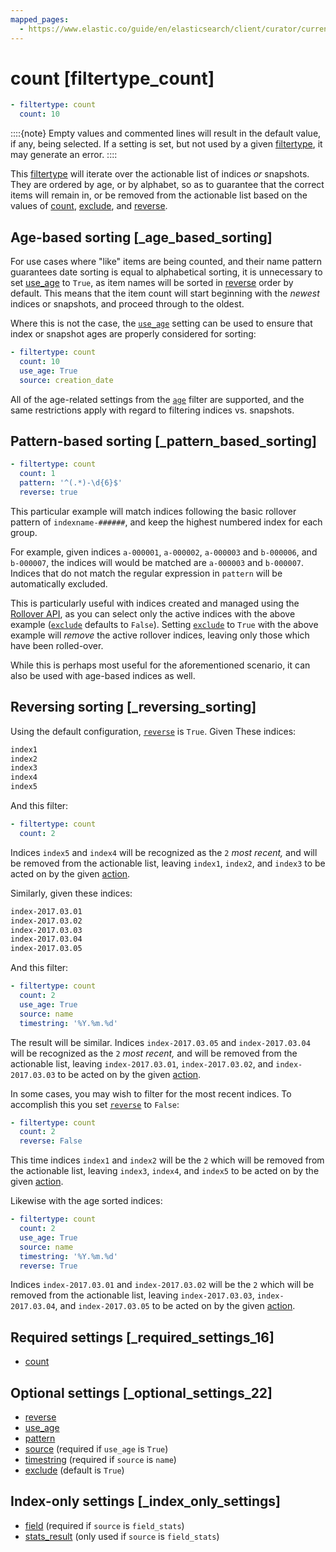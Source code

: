 ```yaml
---
mapped_pages:
  - https://www.elastic.co/guide/en/elasticsearch/client/curator/current/filtertype_count.html
---
```


# count [filtertype_count]

```yaml
- filtertype: count
  count: 10
```

::::{note}
Empty values and commented lines will result in the default value, if any, being selected.  If a setting is set, but not used by a given [filtertype](/reference/filtertype.md), it may generate an error.
::::


This [filtertype](/reference/filtertype.md) will iterate over the actionable list of indices *or* snapshots. They are ordered by age, or by alphabet, so as to guarantee that the correct items will remain in, or be removed from the actionable list based on the values of [count](/reference/fe_count.md), [exclude](/reference/fe_exclude.md), and [reverse](/reference/fe_reverse.md).

## Age-based sorting [_age_based_sorting]

For use cases where "like" items are being counted, and their name pattern guarantees date sorting is equal to alphabetical sorting, it is unnecessary to set [use_age](/reference/fe_use_age.md) to `True`, as item names will be sorted in [reverse](/reference/fe_reverse.md) order by default.  This means that the item count will start beginning with the *newest* indices or snapshots, and proceed through to the oldest.

Where this is not the case, the [`use_age`](/reference/fe_use_age.md) setting can be used to ensure that index or snapshot ages are properly considered for sorting:

```yaml
- filtertype: count
  count: 10
  use_age: True
  source: creation_date
```

All of the age-related settings from the [`age`](/reference/filtertype_age.md) filter are supported, and the same restrictions apply with regard to filtering indices vs. snapshots.


## Pattern-based sorting [_pattern_based_sorting]

```yaml
- filtertype: count
  count: 1
  pattern: '^(.*)-\d{6}$'
  reverse: true
```

This particular example will match indices following the basic rollover pattern of `indexname-######`, and keep the highest numbered index for each group.

For example, given indices `a-000001`, `a-000002`, `a-000003` and `b-000006`, and `b-000007`, the indices will would be matched are `a-000003` and `b-000007`. Indices that do not match the regular expression in `pattern` will be automatically excluded.

This is particularly useful with indices created and managed using the [Rollover API](https://www.elastic.co/docs/api/doc/elasticsearch/operation/operation-indices-rollover), as you can select only the active indices with the above example ([`exclude`](/reference/fe_exclude.md) defaults to `False`). Setting [`exclude`](/reference/fe_exclude.md) to `True` with the above example will *remove* the active rollover indices, leaving only those which have been rolled-over.

While this is perhaps most useful for the aforementioned scenario, it can also be used with age-based indices as well.


## Reversing sorting [_reversing_sorting]

Using the default configuration, [`reverse`](/reference/fe_reverse.md) is `True`.  Given These indices:

```sh
index1
index2
index3
index4
index5
```

And this filter:

```yaml
- filtertype: count
  count: 2
```

Indices `index5` and `index4` will be recognized as the `2` *most recent,* and will be removed from the actionable list, leaving `index1`, `index2`, and `index3` to be acted on by the given [action](/reference/actions.md).

Similarly, given these indices:

```sh
index-2017.03.01
index-2017.03.02
index-2017.03.03
index-2017.03.04
index-2017.03.05
```

And this filter:

```yaml
- filtertype: count
  count: 2
  use_age: True
  source: name
  timestring: '%Y.%m.%d'
```

The result will be similar.  Indices `index-2017.03.05` and `index-2017.03.04` will be recognized as the `2` *most recent,* and will be removed from the actionable list, leaving `index-2017.03.01`, `index-2017.03.02`, and `index-2017.03.03` to be acted on by the given [action](/reference/actions.md).

In some cases, you may wish to filter for the most recent indices.  To accomplish this you set [`reverse`](/reference/fe_reverse.md) to `False`:

```yaml
- filtertype: count
  count: 2
  reverse: False
```

This time indices `index1` and `index2` will be the `2` which will be removed from the actionable list, leaving `index3`, `index4`, and `index5` to be acted on by the given [action](/reference/actions.md).

Likewise with the age sorted indices:

```yaml
- filtertype: count
  count: 2
  use_age: True
  source: name
  timestring: '%Y.%m.%d'
  reverse: True
```

Indices `index-2017.03.01` and `index-2017.03.02` will be the `2` which will be removed from the actionable list, leaving `index-2017.03.03`, `index-2017.03.04`, and `index-2017.03.05` to be acted on by the given [action](/reference/actions.md).


## Required settings [_required_settings_16]

* [count](/reference/fe_count.md)


## Optional settings [_optional_settings_22]

* [reverse](/reference/fe_reverse.md)
* [use_age](/reference/fe_use_age.md)
* [pattern](/reference/fe_pattern.md)
* [source](/reference/fe_source.md) (required if `use_age` is `True`)
* [timestring](/reference/fe_timestring.md) (required if `source` is `name`)
* [exclude](/reference/fe_exclude.md) (default is `True`)


## Index-only settings [_index_only_settings]

* [field](/reference/fe_field.md) (required if `source` is `field_stats`)
* [stats_result](/reference/fe_stats_result.md) (only used if `source` is `field_stats`)


